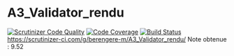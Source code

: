A3_Validator_rendu
==================
[![Scrutinizer Code Quality](https://scrutinizer-ci.com/g/berengere-m/A3_Validator_rendu/badges/quality-score.png?b=master)](https://scrutinizer-ci.com/g/berengere-m/A3_Validator_rendu/?branch=master)
[![Code Coverage](https://scrutinizer-ci.com/g/berengere-m/A3_Validator_rendu/badges/coverage.png?b=master)](https://scrutinizer-ci.com/g/berengere-m/A3_Validator_rendu/?branch=master)
[![Build Status](https://scrutinizer-ci.com/g/berengere-m/A3_Validator_rendu/badges/build.png?b=master)](https://scrutinizer-ci.com/g/berengere-m/A3_Validator_rendu/build-status/master)
https://scrutinizer-ci.com/g/berengere-m/A3_Validator_rendu/
Note obtenue : 9.52
